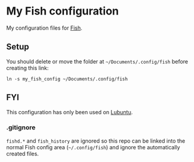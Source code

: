 # My Fish configuration

My configuration files for [Fish](http://fishshell.com/).


## Setup

You should delete or move the folder at `~/Documents/.config/fish`
before creating this link:

	ln -s my_fish_config ~/Documents/.config/fish


## FYI

This configuration has only been used on [Lubuntu](http://lubuntu.net/).


### .gitignore

`fishd.*` and `fish_history` are ignored so this repo can be linked into
the normal Fish config area (`~/.config/fish`) and ignore the
automatically created files.
